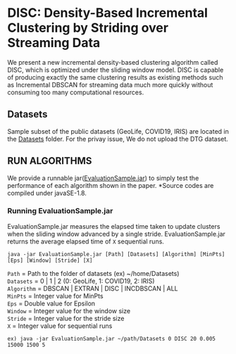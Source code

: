 # DISC: Density-Based Incremental Clustering by Striding over Streaming Data
We present a new incremental density-based clustering algorithm called DISC, which is optimized under the sliding window model.
DISC is capable of producing exactly the same clustering results as existing methods such as Incremental DBSCAN for streaming
data much more quickly without consuming too many computational resources.

## Datasets 
Sample subset of the public datasets (GeoLife, COVID19, IRIS) are located in the [Datasets](https://github.com/anonymous-star/DISC-sigmod2021/blob/master/Datasets)
 folder. 
For the privay issue, We do not upload the DTG dataset. 

## RUN ALGORITHMS
We provide a runnable jar([EvaluationSample.jar](https://github.com/anonymous-star/DISC-sigmod2021/blob/master/EvaluationSample.jar)) to simply test the performance of each algorithm shown in the paper. *Source codes are compiled under javaSE-1.8. 

### Running EvaluationSample.jar
EvaluationSample.jar measures the elapsed time taken to update clusters when the sliding window advanced by a single stride.
EvaluationSample.jar returns the average elapsed time of `X` sequential runs. 

```
java -jar EvaluationSample.jar [Path] [Datasets] [Algorithm] [MinPts] [Eps] [Window] [Stride] [X]
```
`Path` = Path to the folder of datasets (ex) ~/home/Datasets)   
`Datasets` = 0 | 1 | 2    (0: GeoLife, 1: COVID19, 2: IRIS)   
`Algorithm` = DBSCAN | EXTRAN | DISC | INCDBSCAN | ALL    
`MinPts` = Integer value for MinPts   
`Eps` = Double value for Epsilon    
`Window` = Integer value for the window size   
`Stride` = Integer value for the stride size    
`X` = Integer value for sequential runs

```
ex) java -jar EvaluationSample.jar ~/path/Datasets 0 DISC 20 0.005 15000 1500 5
```














